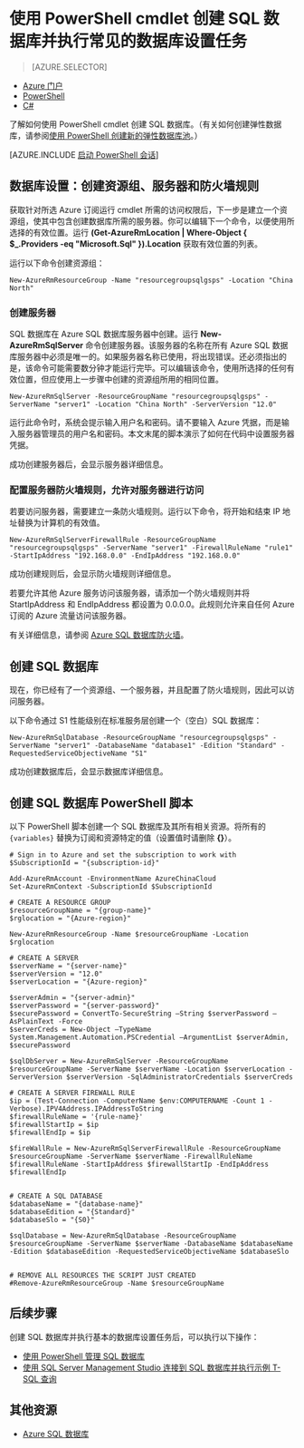 <properties 
    pageTitle="使用 PowerShell 设置新的 SQL 数据库 | Azure" 
    description="了解如何使用 PowerShell 创建 SQL 数据库。可以通过 PowerShell cmdlet 管理常见的数据库设置任务。"
    keywords="新建 sql 数据库,数据库设置"
	services="sql-database"
    documentationCenter=""
    authors="stevestein"
    manager="jhubbard"
    editor="cgronlun"/>  


<tags
    ms.service="sql-database"
    ms.devlang="NA"
    ms.topic="hero-article"
    ms.tgt_pltfrm="powershell"
    ms.workload="data-management"
    ms.date="08/19/2016"
    wacn.date="10/17/2016"
    ms.author="sstein"/>  


# 使用 PowerShell cmdlet 创建 SQL 数据库并执行常见的数据库设置任务


> [AZURE.SELECTOR]
- [Azure 门户](/documentation/articles/sql-database-get-started/)
- [PowerShell](/documentation/articles/sql-database-get-started-powershell/)
- [C#](/documentation/articles/sql-database-get-started-csharp/)



了解如何使用 PowerShell cmdlet 创建 SQL 数据库。（有关如何创建弹性数据库，请参阅[使用 PowerShell 创建新的弹性数据库池](/documentation/articles/sql-database-elastic-pool-create-powershell/)。）


[AZURE.INCLUDE [启动 PowerShell 会话](../../includes/sql-database-powershell.md)]

## 数据库设置：创建资源组、服务器和防火墙规则

获取针对所选 Azure 订阅运行 cmdlet 所需的访问权限后，下一步是建立一个资源组，使其中包含创建数据库所需的服务器。你可以编辑下一个命令，以便使用所选择的有效位置。运行 **(Get-AzureRmLocation | Where-Object { $\_.Providers -eq "Microsoft.Sql" }).Location** 获取有效位置的列表。

运行以下命令创建资源组：

	New-AzureRmResourceGroup -Name "resourcegroupsqlgsps" -Location "China North"


### 创建服务器

SQL 数据库在 Azure SQL 数据库服务器中创建。运行 **New-AzureRmSqlServer** 命令创建服务器。该服务器的名称在所有 Azure SQL 数据库服务器中必须是唯一的。如果服务器名称已使用，将出现错误。还必须指出的是，该命令可能需要数分钟才能运行完毕。可以编辑该命令，使用所选择的任何有效位置，但应使用上一步骤中创建的资源组所用的相同位置。

	New-AzureRmSqlServer -ResourceGroupName "resourcegroupsqlgsps" -ServerName "server1" -Location "China North" -ServerVersion "12.0"

运行此命令时，系统会提示输入用户名和密码。请不要输入 Azure 凭据，而是输入服务器管理员的用户名和密码。本文末尾的脚本演示了如何在代码中设置服务器凭据。

成功创建服务器后，会显示服务器详细信息。

### 配置服务器防火墙规则，允许对服务器进行访问

若要访问服务器，需要建立一条防火墙规则。运行以下命令，将开始和结束 IP 地址替换为计算机的有效值。

	New-AzureRmSqlServerFirewallRule -ResourceGroupName "resourcegroupsqlgsps" -ServerName "server1" -FirewallRuleName "rule1" -StartIpAddress "192.168.0.0" -EndIpAddress "192.168.0.0"

成功创建规则后，会显示防火墙规则详细信息。

若要允许其他 Azure 服务访问该服务器，请添加一个防火墙规则并将 StartIpAddress 和 EndIpAddress 都设置为 0.0.0.0。此规则允许来自任何 Azure 订阅的 Azure 流量访问该服务器。

有关详细信息，请参阅 [Azure SQL 数据库防火墙](/documentation/articles/sql-database-firewall-configure/)。


## 创建 SQL 数据库

现在，你已经有了一个资源组、一个服务器，并且配置了防火墙规则，因此可以访问服务器。

以下命令通过 S1 性能级别在标准服务层创建一个（空白）SQL 数据库：


	New-AzureRmSqlDatabase -ResourceGroupName "resourcegroupsqlgsps" -ServerName "server1" -DatabaseName "database1" -Edition "Standard" -RequestedServiceObjectiveName "S1"


成功创建数据库后，会显示数据库详细信息。

## 创建 SQL 数据库 PowerShell 脚本

以下 PowerShell 脚本创建一个 SQL 数据库及其所有相关资源。将所有的 `{variables}` 替换为订阅和资源特定的值（设置值时请删除 **{}**）。

    # Sign in to Azure and set the subscription to work with
    $SubscriptionId = "{subscription-id}"

    Add-AzureRmAccount -EnvironmentName AzureChinaCloud
    Set-AzureRmContext -SubscriptionId $SubscriptionId

    # CREATE A RESOURCE GROUP
    $resourceGroupName = "{group-name}"
    $rglocation = "{Azure-region}"
    
    New-AzureRmResourceGroup -Name $resourceGroupName -Location $rglocation
    
    # CREATE A SERVER
    $serverName = "{server-name}"
    $serverVersion = "12.0"
    $serverLocation = "{Azure-region}"
    
    $serverAdmin = "{server-admin}"
    $serverPassword = "{server-password}" 
    $securePassword = ConvertTo-SecureString –String $serverPassword –AsPlainText -Force
    $serverCreds = New-Object –TypeName System.Management.Automation.PSCredential –ArgumentList $serverAdmin, $securePassword
    
    $sqlDbServer = New-AzureRmSqlServer -ResourceGroupName $resourceGroupName -ServerName $serverName -Location $serverLocation -ServerVersion $serverVersion -SqlAdministratorCredentials $serverCreds
    
    # CREATE A SERVER FIREWALL RULE
    $ip = (Test-Connection -ComputerName $env:COMPUTERNAME -Count 1 -Verbose).IPV4Address.IPAddressToString
    $firewallRuleName = '{rule-name}'
    $firewallStartIp = $ip
    $firewallEndIp = $ip
    
    $fireWallRule = New-AzureRmSqlServerFirewallRule -ResourceGroupName $resourceGroupName -ServerName $serverName -FirewallRuleName $firewallRuleName -StartIpAddress $firewallStartIp -EndIpAddress $firewallEndIp
    
    
    # CREATE A SQL DATABASE
    $databaseName = "{database-name}"
    $databaseEdition = "{Standard}"
    $databaseSlo = "{S0}"
    
    $sqlDatabase = New-AzureRmSqlDatabase -ResourceGroupName $resourceGroupName -ServerName $serverName -DatabaseName $databaseName -Edition $databaseEdition -RequestedServiceObjectiveName $databaseSlo
    
   
    # REMOVE ALL RESOURCES THE SCRIPT JUST CREATED
    #Remove-AzureRmResourceGroup -Name $resourceGroupName






## 后续步骤
创建 SQL 数据库并执行基本的数据库设置任务后，可以执行以下操作：

- [使用 PowerShell 管理 SQL 数据库](/documentation/articles/sql-database-command-line-tools/)
- [使用 SQL Server Management Studio 连接到 SQL 数据库并执行示例 T-SQL 查询](/documentation/articles/sql-database-connect-query-ssms/)


## 其他资源

- [Azure SQL 数据库](/documentation/services/sql-databases)

<!---HONumber=Mooncake_1010_2016-->